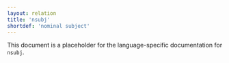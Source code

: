 ```yaml
---
layout: relation
title: 'nsubj'
shortdef: 'nominal subject'
---
```


This document is a placeholder for the language-specific documentation
for `nsubj`.
